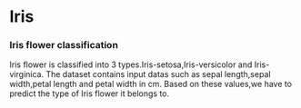 # Iris
### Iris flower classification

Iris flower is classified into 3 types.Iris-setosa,Iris-versicolor and Iris-virginica.
The dataset contains input datas such as sepal length,sepal width,petal length and petal width in cm.
Based on these values,we have to predict the type of Iris flower it belongs to.
